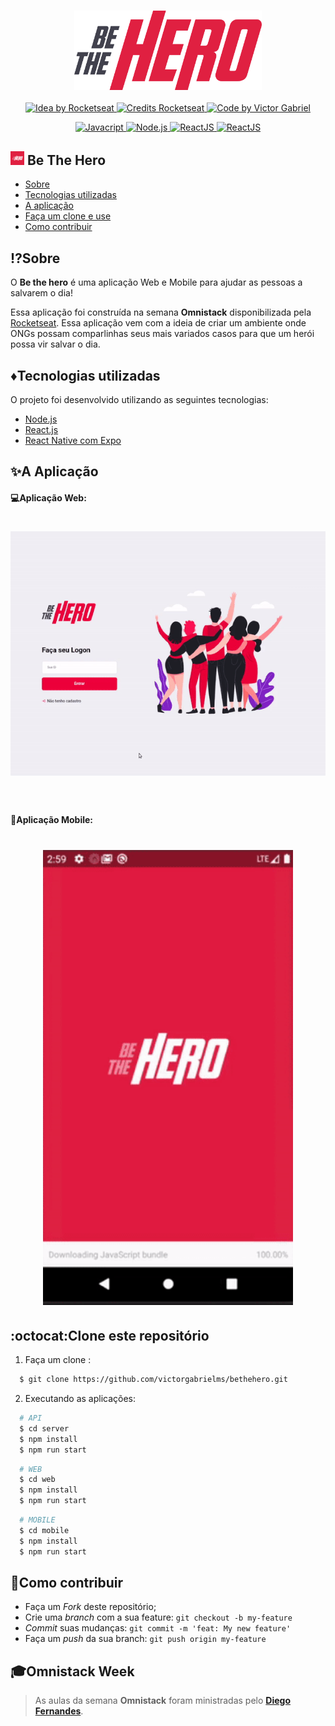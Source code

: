 <h3 align="center">
    <img alt="Logo" title="#logo" width="300px" src="assets/logo.svg">
</h3>

<p align="center">
  <a href="https://rocketseat.com.br">
    <img alt="Idea by Rocketseat" src="https://img.shields.io/badge/idea%20by-Rocketseat-%237519C1">
  </a>
  <a href="https://rocketseat.com.br">
    <img alt="Credits Rocketseat" src="https://img.shields.io/badge/credits%20-Rocketseat-%237519C1">
  </a>
   <a href="https://github.com/VictorGabrielMS">
    <img alt="Code by Victor Gabriel" src="https://img.shields.io/badge/code%20by-Victor Gabriel-%23E02041">
  </a>
</p>


<p align="center">
  <a href="https://developer.mozilla.org/pt-BR/docs/Web/JavaScript">
    <img alt="Javacript" src="https://img.shields.io/badge/Javacript-%23D1CB36">
  </a>
  <a href="https://nodejs.org/en/">
    <img alt="Node.js" src="https://img.shields.io/badge/Node.js-%2341B879">
  </a>
  <a href="https://pt-br.reactjs.org/">
    <img alt="ReactJS" src="https://img.shields.io/badge/ReactJS-%2315BED1">
  </a>
  <a href="https://reactnative.dev/">
    <img alt="ReactJS" src="https://img.shields.io/badge/React Native-%235465D1">
  </a>
</p>


## <img alt="bethehero" src="assets/icon.png" height="22"> Be The Hero

- [Sobre](#sobre)
- [Tecnologias utilizadas](#tecnologias-utilizadas)
- [A aplicação](#aplicacao)
- [Faça um clone e use](#como-usar)
- [Como contribuir](#como-contribuir)

<a id="sobre"></a>

## :interrobang:Sobre

O <strong>Be the hero</strong> é uma aplicação Web e Mobile para ajudar as pessoas a salvarem o dia!

Essa aplicação foi construída na semana <strong>Omnistack</strong>  disponibilizada pela [Rocketseat](https://rocketseat.com.br/). Essa aplicação vem com a ideia de criar um ambiente onde ONGs possam comparlinhas seus mais variados casos para que um herói possa vir salvar o dia.

<a id="tecnologias-utilizadas"></a>

## :diamonds:Tecnologias utilizadas

O projeto foi desenvolvido utilizando as seguintes tecnologias:

- [Node.js](https://nodejs.org/en/)
- [React.js](https://reactjs.org/)
- [React Native com Expo](https://expo.io/)

<a id="aplicacao"></a>

## :sparkles:A Aplicação

#### :computer:Aplicação Web:

<h1 align="center">
    <img alt="Web" src="assets/web.gif" width="900px">
</h1>

<br>

#### :iphone:Aplicação Mobile:

<h1 align="center">
    <img alt="Mobile" src="assets/mobile.gif" width="400px">
</h1>


<a id="como-usar"></a>

## :octocat:Clone este repositório

1. Faça um clone :

```sh
  $ git clone https://github.com/victorgabrielms/bethehero.git
```

2. Executando as aplicações:

```sh
  # API
  $ cd server
  $ npm install
  $ npm run start
```
```sh
  # WEB
  $ cd web
  $ npm install
  $ npm run start
```

```sh
  # MOBILE
  $ cd mobile
  $ npm install
  $ npm run start
```

<a id="como-contribuir"></a>

## :dart:Como contribuir

- Faça um _Fork_ deste repositório;
- Crie uma _branch_ com a sua feature: `git checkout -b my-feature`
- _Commit_ suas mudanças: `git commit -m 'feat: My new feature'`
- Faça um _push_ da sua branch: `git push origin my-feature`

## :mortar_board:Omnistack Week

> As aulas da semana **Omnistack** foram ministradas pelo **[Diego Fernandes](https://github.com/diego3g)**.


